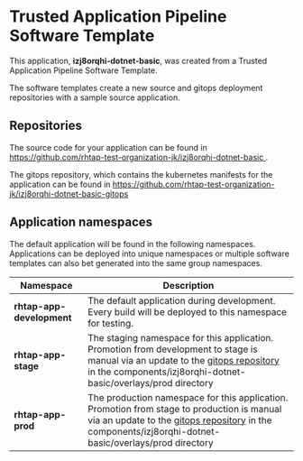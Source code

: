 # Trusted Application Pipeline Software Template

This application, **izj8orqhi-dotnet-basic**, was created from a Trusted Application Pipeline Software Template.

The software templates create a new source and gitops deployment repositories with a sample source application. 

## Repositories

The source code for your application can be found in [https://github.com/rhtap-test-organization-jk/izj8orqhi-dotnet-basic ](https://github.com/rhtap-test-organization-jk/izj8orqhi-dotnet-basic ).
 
The gitops repository, which contains the kubernetes manifests for the application can be found in 
[https://github.com/rhtap-test-organization-jk/izj8orqhi-dotnet-basic-gitops ](https://github.com/rhtap-test-organization-jk/izj8orqhi-dotnet-basic-gitops ) 

## Application namespaces 

The default application will be found in the following namespaces. Applications can be deployed into unique namespaces or multiple software templates can also bet generated into the same group namespaces.  

|  Namespace   |  Description   |  
| -------- | -------- |   
| **rhtap-app-development** | The default application during development. Every build will be deployed to this namespace for testing. | 
| **rhtap-app-stage** | The staging namespace for this application. Promotion from development to stage is manual via an update to the [gitops repository](https://github.com/rhtap-test-organization-jk/izj8orqhi-dotnet-basic-gitops ) in the components/izj8orqhi-dotnet-basic/overlays/prod directory |  
| **rhtap-app-prod** | The production namespace for this application. Promotion from stage to production is manual via an update to the [gitops repository](https://github.com/rhtap-test-organization-jk/izj8orqhi-dotnet-basic-gitops ) in the components/izj8orqhi-dotnet-basic/overlays/prod directory | 